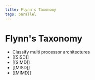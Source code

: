 ```yaml
---
title: Flynn's Taxonomy
tags: parallel 
---
```


# Flynn's Taxonomy
- Classify multi processor architectures
- [[SISD]]
- [[SIMD]]
- [[MISD]]
- [[MIMD]]

























































































